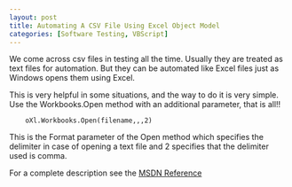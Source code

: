 ```yaml
---
layout: post
title: Automating A CSV File Using Excel Object Model
categories: [Software Testing, VBScript]
---
```


We come across csv files in testing all the time. Usually they are treated as text files for 
automation. But they can be automated like Excel files just as Windows opens them using Excel.  

This is very helpful in some situations, and the way to do it is very simple. Use the 
Workbooks.Open method with an additional parameter, that is all!!  
        
        oXl.Workbooks.Open(filename,,,2)  
        
This is the Format parameter of the Open method which specifies the delimiter in case of 
opening a text file and 2 specifies that the delimiter used is comma.

For a complete description see the [MSDN Reference](http://msdn.microsoft.com/en-us/library/microsoft.office.interop.excel.workbooks.open%28v=office.11%29.aspx)